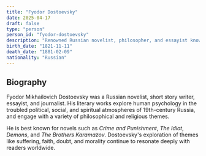 ```yaml
---
title: "Fyodor Dostoevsky"
date: 2025-04-17
draft: false
type: "person"
person_id: "fyodor-dostoevsky" 
description: "Renowned Russian novelist, philosopher, and essayist known for his deep psychological portraits and exploration of the human condition."
birth_date: "1821-11-11"
death_date: "1881-02-09"
nationality: "Russian"
---
```


## Biography

Fyodor Mikhailovich Dostoevsky was a Russian novelist, short story writer, essayist, and journalist. His literary works explore human psychology in the troubled political, social, and spiritual atmospheres of 19th-century Russia, and engage with a variety of philosophical and religious themes.

He is best known for novels such as *Crime and Punishment*, *The Idiot*, *Demons*, and *The Brothers Karamazov*. Dostoevsky's exploration of themes like suffering, faith, doubt, and morality continue to resonate deeply with readers worldwide.